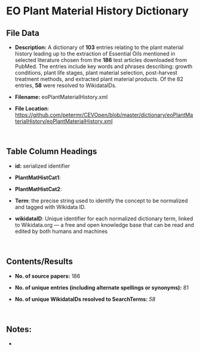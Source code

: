 **EO Plant Material History​​​​​ Dictionary**
========================================

File Data
---------

-   **Description:** A dictionary of **103** entries relating to the plant
    material history leading up to the extraction of Essential Oils mentioned in
    selected literature chosen from the **186** test articles downloaded from
    PubMed. The entries include key words and phrases describing: growth
    conditions, plant life stages, plant material selection, post-harvest
    treatment methods, and extracted plant material products. Of the 82 entries,
    **58** were resolved to WikidataIDs.

-   **Filename:** eoPlantMaterialHistory.xml

-   **File Location**:
    <https://github.com/petermr/CEVOpen/blob/master/dictionary/eoPlantMaterialHistory/eoPlantMaterialHistory.xml>

 

Table Column Headings
---------------------

-   **id:** serialized identifier

-   **PlantMatHistCat1**:

-   **PlantMatHistCat2**:

-   **Term**: the precise string used to identify the concept to be normalized
    and tagged with Wikidata ID.

-   **wikidataID**: Unique identifier for each normalized dictionary term,
    linked to Wikidata.org — a free and open knowledge base that can be read and
    edited by both humans and machines

 

Contents/Results
----------------

-   **No. of source papers:** 186

-   **No. of unique entries (including alternate spellings or synonyms):** 81

-   **No. of unique WikidataIDs resolved to SearchTerms:** *58*

 

Notes:
------

-    
